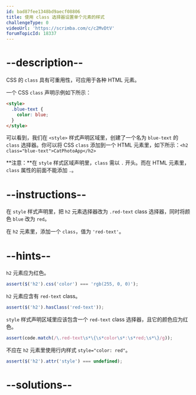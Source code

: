 ```yaml
---
id: bad87fee1348bd9aecf08806
title: 使用 class 选择器设置单个元素的样式
challengeType: 0
videoUrl: 'https://scrimba.com/c/c2MvDtV'
forumTopicId: 18337
---
```


# --description--

CSS 的 `class` 具有可重用性，可应用于各种 HTML 元素。

一个 CSS `class` 声明示例如下所示：

```html
<style>
  .blue-text {
    color: blue;
  }
</style>
```

可以看到，我们在 `<style>` 样式声明区域里，创建了一个名为 `blue-text` 的 `class` 选择器。你可以将 CSS `class` 添加到一个 HTML 元素里，如下所示：`<h2 class="blue-text">CatPhotoApp</h2>`

**注意：**在 `style` 样式区域声明里，`class` 需以 `.` 开头。而在 HTML 元素里，`class` 属性的前面不能添加 `.`。

# --instructions--

在 `style` 样式声明里，把 `h2` 元素选择器改为 `.red-text` class 选择器，同时将颜色 `blue` 改为 `red`。

在 `h2` 元素里，添加一个 `class`，值为 `'red-text'`。

# --hints--

`h2` 元素应为红色。

```js
assert($('h2').css('color') === 'rgb(255, 0, 0)');
```

`h2` 元素应含有 `red-text` class。

```js
assert($('h2').hasClass('red-text'));
```

`style` 样式声明区域里应该包含一个 `red-text` class 选择器，且它的颜色应为红色。

```js
assert(code.match(/\.red-text\s*\{\s*color\s*:\s*red;\s*\}/g));
```

不应在 `h2` 元素里使用行内样式 `style="color: red"`。

```js
assert($('h2').attr('style') === undefined);
```

# --solutions--

